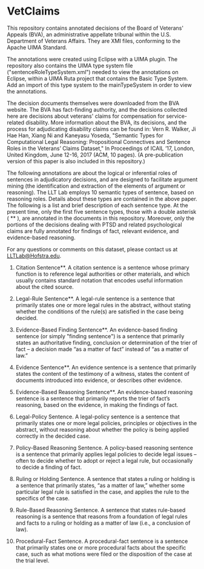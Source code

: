 # VetClaims
This repository contains annotated decisions of the Board of Veterans' Appeals (BVA), an administrative appellate tribunal within the U.S. Department of Veterans Affairs. They are XMI files, conforming to the Apache UIMA Standard.

The annotations were created using Eclipse with a UIMA plugin. The repository also contains the UIMA type system file ("sentenceRoleTypeSystem.xml") needed to view the annotations on Eclipse, within a UIMA Ruta project that contains the Basic Type System. Add an import of this type system to the mainTypeSystem in order to view the annotations.

The decision documents themselves were downloaded from the BVA website. The BVA has fact-finding authority, and the decisions collected here are decisions about veterans' claims for compensation for service-related disability. More information about the BVA, its decisions, and the process for adjudicating disability claims can be found in: Vern R. Walker, Ji Hae Han, Xiang Ni and Kaneyasu Yoseda, "Semantic Types for Computational Legal Reasoning: Propositional Connectives and Sentence Roles in the Veterans’ Claims Dataset," In Proceedings of ICAIL ’17, London, United Kingdom, June 12-16, 2017 (ACM, 10 pages). (A pre-publication version of this paper is also included in this repository.)

The following annotations are about the logical or inferential roles of sentences in adjudicatory decisions, and are designed to facilitate argument mining (the identification and extraction of the elements of argument or reasoning). The LLT Lab employs 10 semantic types of sentence, based on reasoning roles. Details about these types are contained in the above paper. The following is a list and brief description of each sentence type. At the present time, only the first five sentence types, those with a double asterisk ( ** ), are annotated in the documents in this repository. Moreover, only the portions of the decisions dealing with PTSD and related psychological claims are fully annotated for findings of fact, relevant evidence, and evidence-based reasoning.

For any questions or comments on this dataset, please contact us at <LLTLab@Hofstra.edu>.

1. Citation Sentence**. A citation sentence is a sentence whose primary function is to reference legal authorities or other materials, and which usually contains standard notation that encodes useful information about the cited source.

2. Legal-Rule Sentence**. A legal-rule sentence is a sentence that primarily states one or more legal rules in the abstract, without stating whether the conditions of the rule(s) are satisfied in the case being decided.

3. Evidence-Based Finding Sentence**. An evidence-based finding sentence (or simply "finding sentence") is a sentence that primarily states an authoritative finding, conclusion or determination of the trier of fact – a decision made “as a matter of fact” instead of “as a matter of law.”

4. Evidence Sentence**. An evidence sentence is a sentence that primarily states the content of the testimony of a witness, states the content of documents introduced into evidence, or describes other evidence.

5. Evidence-Based Reasoning Sentence**. An evidence-based reasoning sentence is a sentence that primarily reports the trier of fact’s reasoning, based on the evidence, in making the findings of fact. 

6. Legal-Policy Sentence. A legal-policy sentence is a sentence that primarily states one or more legal policies, principles or objectives in the abstract, without reasoning about whether the policy is being applied correctly in the decided case.

7. Policy-Based Reasoning Sentence. A policy-based reasoning sentence is a sentence that primarily applies legal policies to decide legal issues – often to decide whether to adopt or reject a legal rule, but occasionally to decide a finding of fact.

8. Ruling or Holding Sentence. A sentence that states a ruling or holding is a sentence that primarily states, “as a matter of law,” whether some particular legal rule is satisfied in the case, and applies the rule to the specifics of the case.

9. Rule-Based Reasoning Sentence. A sentence that states rule-based reasoning is a sentence that reasons from a foundation of legal rules and facts to a ruling or holding as a matter of law (i.e., a conclusion of law).

10. Procedural-Fact Sentence. A procedural-fact sentence is a sentence that primarily states one or more procedural facts about the specific case, such as what motions were filed or the disposition of the case at the trial level.
